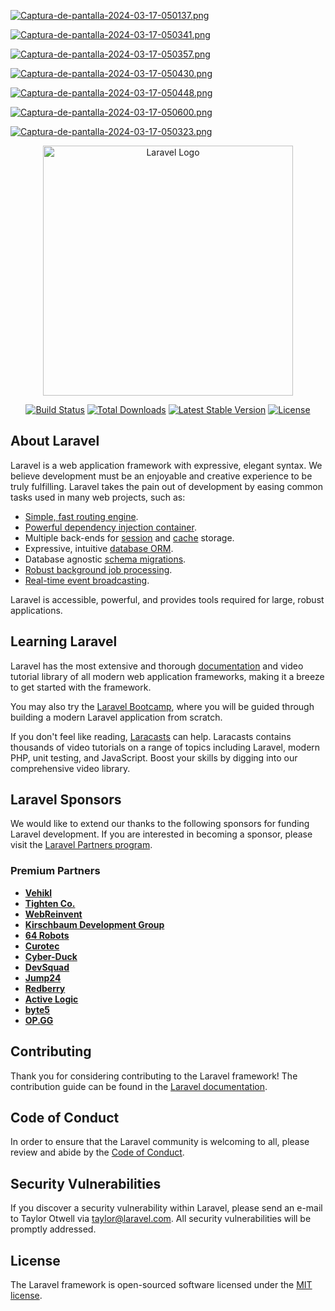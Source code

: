 
[![Captura-de-pantalla-2024-03-17-050137.png](https://i.postimg.cc/wT2SPzC3/Captura-de-pantalla-2024-03-17-050137.png)](https://postimg.cc/F7fWdMsQ)

[![Captura-de-pantalla-2024-03-17-050341.png](https://i.postimg.cc/ydfZtkyv/Captura-de-pantalla-2024-03-17-050341.png)](https://postimg.cc/dky3TQXy)

[![Captura-de-pantalla-2024-03-17-050357.png](https://i.postimg.cc/PrDCz696/Captura-de-pantalla-2024-03-17-050357.png)](https://postimg.cc/7fxPqNx7)

[![Captura-de-pantalla-2024-03-17-050430.png](https://i.postimg.cc/y8PF41Bg/Captura-de-pantalla-2024-03-17-050430.png)](https://postimg.cc/XrrZ90r4)

[![Captura-de-pantalla-2024-03-17-050448.png](https://i.postimg.cc/Px8pxTGM/Captura-de-pantalla-2024-03-17-050448.png)](https://postimg.cc/xJnTpr1k)

[![Captura-de-pantalla-2024-03-17-050600.png](https://i.postimg.cc/Mpy9cJwq/Captura-de-pantalla-2024-03-17-050600.png)](https://postimg.cc/cvLRjj6b)

[![Captura-de-pantalla-2024-03-17-050323.png](https://i.postimg.cc/4NcD1MGF/Captura-de-pantalla-2024-03-17-050323.png)](https://postimg.cc/fJwqz8Jx)

<p align="center"><a href="https://laravel.com" target="_blank"><img src="https://raw.githubusercontent.com/laravel/art/master/logo-lockup/5%20SVG/2%20CMYK/1%20Full%20Color/laravel-logolockup-cmyk-red.svg" width="400" alt="Laravel Logo"></a></p>

<p align="center">
<a href="https://github.com/laravel/framework/actions"><img src="https://github.com/laravel/framework/workflows/tests/badge.svg" alt="Build Status"></a>
<a href="https://packagist.org/packages/laravel/framework"><img src="https://img.shields.io/packagist/dt/laravel/framework" alt="Total Downloads"></a>
<a href="https://packagist.org/packages/laravel/framework"><img src="https://img.shields.io/packagist/v/laravel/framework" alt="Latest Stable Version"></a>
<a href="https://packagist.org/packages/laravel/framework"><img src="https://img.shields.io/packagist/l/laravel/framework" alt="License"></a>
</p>

## About Laravel

Laravel is a web application framework with expressive, elegant syntax. We believe development must be an enjoyable and creative experience to be truly fulfilling. Laravel takes the pain out of development by easing common tasks used in many web projects, such as:

- [Simple, fast routing engine](https://laravel.com/docs/routing).
- [Powerful dependency injection container](https://laravel.com/docs/container).
- Multiple back-ends for [session](https://laravel.com/docs/session) and [cache](https://laravel.com/docs/cache) storage.
- Expressive, intuitive [database ORM](https://laravel.com/docs/eloquent).
- Database agnostic [schema migrations](https://laravel.com/docs/migrations).
- [Robust background job processing](https://laravel.com/docs/queues).
- [Real-time event broadcasting](https://laravel.com/docs/broadcasting).

Laravel is accessible, powerful, and provides tools required for large, robust applications.

## Learning Laravel

Laravel has the most extensive and thorough [documentation](https://laravel.com/docs) and video tutorial library of all modern web application frameworks, making it a breeze to get started with the framework.

You may also try the [Laravel Bootcamp](https://bootcamp.laravel.com), where you will be guided through building a modern Laravel application from scratch.

If you don't feel like reading, [Laracasts](https://laracasts.com) can help. Laracasts contains thousands of video tutorials on a range of topics including Laravel, modern PHP, unit testing, and JavaScript. Boost your skills by digging into our comprehensive video library.

## Laravel Sponsors

We would like to extend our thanks to the following sponsors for funding Laravel development. If you are interested in becoming a sponsor, please visit the [Laravel Partners program](https://partners.laravel.com).

### Premium Partners

- **[Vehikl](https://vehikl.com/)**
- **[Tighten Co.](https://tighten.co)**
- **[WebReinvent](https://webreinvent.com/)**
- **[Kirschbaum Development Group](https://kirschbaumdevelopment.com)**
- **[64 Robots](https://64robots.com)**
- **[Curotec](https://www.curotec.com/services/technologies/laravel/)**
- **[Cyber-Duck](https://cyber-duck.co.uk)**
- **[DevSquad](https://devsquad.com/hire-laravel-developers)**
- **[Jump24](https://jump24.co.uk)**
- **[Redberry](https://redberry.international/laravel/)**
- **[Active Logic](https://activelogic.com)**
- **[byte5](https://byte5.de)**
- **[OP.GG](https://op.gg)**

## Contributing

Thank you for considering contributing to the Laravel framework! The contribution guide can be found in the [Laravel documentation](https://laravel.com/docs/contributions).

## Code of Conduct

In order to ensure that the Laravel community is welcoming to all, please review and abide by the [Code of Conduct](https://laravel.com/docs/contributions#code-of-conduct).

## Security Vulnerabilities

If you discover a security vulnerability within Laravel, please send an e-mail to Taylor Otwell via [taylor@laravel.com](mailto:taylor@laravel.com). All security vulnerabilities will be promptly addressed.

## License

The Laravel framework is open-sourced software licensed under the [MIT license](https://opensource.org/licenses/MIT).

